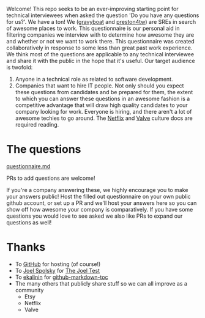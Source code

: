 Welcome! This repo seeks to be an ever-improving starting point for technical
interviewees when asked the question 'Do you have any questions for us?'. We
have a ton! We ([gravyboat](https://github.com/gravyboat) and
[preston4tw](https://github.com/Preston4tw)) are SREs in search of awesome
places to work. This questionnaire is our personal aid in filtering companies we
interview with to determine how awesome they are and whether or not we want to
work there. This questionnaire was created collaboratively in response to some
less than great past work experience. We think most of the questions are
applicable to any technical interviewee and share it with the public in the hope
that it's useful. Our target audience is twofold:

1. Anyone in a technical role as related to software development.
2. Companies that want to hire IT people. Not only should you expect these
   questions from candidates and be prepared for them, the extent to which you
   can answer these questions in an awesome fashion is a competitive advantage
   that will draw high quality candidates to your company looking for work.
   Everyone is hiring, and there aren't a lot of awesome techies to go
   around. The [Netflix](http://www.slideshare.net/reed2001/culture-1798664)
   and [Valve](http://www.valvesoftware.com/company/Valve_Handbook_LowRes.pdf)
   culture docs are required reading.

# The questions
[questionnaire.md](questionnaire.md)

PRs to add questions are welcome!

If you're a company answering these, we highly encourage you to make your
answers public! Host the filled out questionnaire on your own public github
account, or set up a PR and we'll host your answers here so you can show off how
awesome your company is comparatively. If you have some questions you would love
to see asked we also like PRs to expand our questions as well!

# Thanks
* To [GitHub](https://github.com) for hosting (of course!)
* To [Joel Spolsky](https://twitter.com/Spolsky) for [The Joel Test](http://www.joelonsoftware.com/articles/fog0000000043.html)
* To [ekalinin](https://github.com/ekalinin) for [github-markdown-toc](https://github.com/ekalinin/github-markdown-toc)
* The many others that publicly share stuff so we can all improve as a community
  * Etsy
  * Netflix
  * Valve
